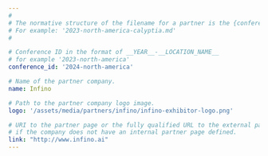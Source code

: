 ```yaml
---
#
# The normative structure of the filename for a partner is the {conference_id}-partner-company-name.md
# For example: '2023-north-america-calyptia.md'
#

# Conference ID in the format of __YEAR__-__LOCATION_NAME__
# for example '2023-north-america'
conference_id: '2024-north-america'

# Name of the partner company.
name: Infino

# Path to the partner company logo image.
logo: '/assets/media/partners/infino/infino-exhibitor-logo.png'

# URI to the partner page or the fully qualified URL to the external partner site
# if the company does not have an internal partner page defined.
link: "http://www.infino.ai"
---
```

